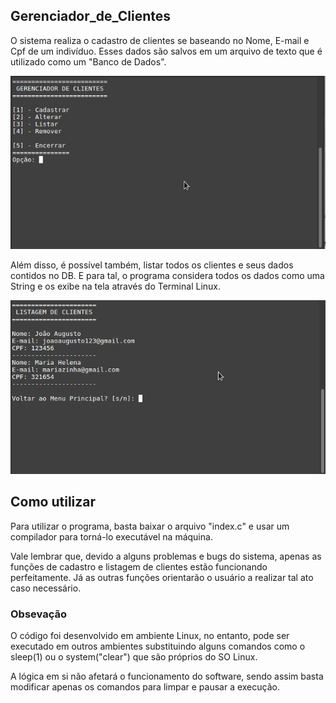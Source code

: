 ## Gerenciador_de_Clientes
O sistema realiza o cadastro de clientes se baseando no Nome, E-mail e Cpf de um indivíduo. Esses dados são salvos em um
arquivo de texto que é utilizado como um "Banco de Dados". 

![main](https://github.com/Niiick013/Gerenciador_de_Clientes/blob/master/main.png)

Além disso, é possível também, listar todos os clientes e seus dados contidos no DB. E para tal, o programa considera todos
os dados como uma String e os exibe na tela através do Terminal Linux.

![list](https://github.com/Niiick013/Gerenciador_de_Clientes/blob/master/list.png)


## Como utilizar
Para utilizar o programa, basta baixar o arquivo "index.c" e usar um compilador para torná-lo executável na máquina. 

Vale lembrar que, devido a alguns problemas e bugs do sistema, apenas as funções de cadastro e listagem de clientes estão
funcionando perfeitamente. Já as outras funções orientarão o usuário a realizar tal ato caso necessário.

### Obsevação
O código foi desenvolvido em ambiente Linux, no entanto, pode ser executado em outros ambientes substituindo alguns comandos
como o sleep(1) ou o system("clear") que são próprios do SO Linux.

A lógica em si não afetará o funcionamento do software, sendo assim basta modificar apenas os comandos para limpar e pausar
a execução.
